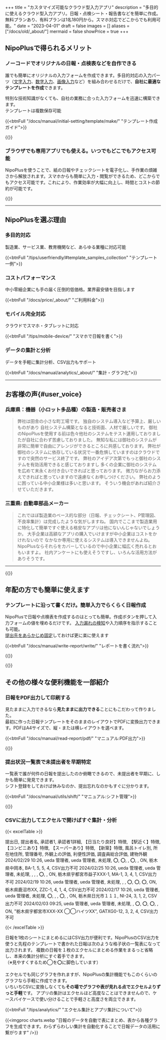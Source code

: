 +++
title = "カスタマイズ可能なクラウド型入力アプリ"
description = "多目的に使えるクラウド型入力アプリ。日報・点検シート・報告書などを簡単に作成。無料プランあり、有料プランは1名180円から。スマホ対応でどこからでも利用可能。"
date = "2023-04-01"
draft = false
images = []
aliases = ["/docs/old/_about/"]
mermaid = false
showPrice = true
+++


## NipoPlusで得られるメリット


### ノーコードでオリジナルの日報・点検表などを自作できる


<div class="row my-5">
<div class="col-lg-7 rootMainText">
<!-- 本文エリア -->

誰でも簡単にオリジナルの入力フォームを作成できます。多目的対応の入力パーツ（[文字入力](/docs/manual/initial-setting/template/text/)、[数字入力](/docs/manual/initial-setting/template/digital/)、[画像入力](/docs/manual/initial-setting/template/binarys/)など）を組み合わせるだけで、**自社に最適なテンプレートを作成**できます。  

特別な技術知識がなくても、自社の業務に合った入力フォームを迅速に構築できます。  
テンプレートは複数保存可能

{{<btnFull "/docs/manual/initial-setting/template/make/" "テンプレート作成ガイド">}}

</div>
<div class="col-lg-9">
<!-- 画像エリア -->
{{<icatch filename="make-template" msg="入力フォームを並べるだけでテンプレートが作れます" fontsize="30px" alice="pc">}}

</div>
</div>



### ブラウザでも専用アプリでも使える。いつでもどこでもアクセス可能


<div class="row my-5">
<div class="col-lg-7 rootMainText">
<!-- 本文エリア -->

NipoPlusを使うことで、紙の日報やチェックシートを電子化し、手作業の煩雑さから解放されます。スマホからも簡単に入力・閲覧ができるため、どこからでもアクセス可能です。これにより、作業効率が大幅に向上し、時間とコストの節約が可能です。

</div>
<div class="col-lg-9">

{{<icatch filename="read-report" msg="スマホもタブレットもPCも全部対応"  fontsize="30px" alice="tablet">}}

</div>
</div>


---


## NipoPlusを選ぶ理由


<div class="row my-5">
<div class="col-lg-4 rootMainText d-flex flex-column">
<h3>多目的対応</h3>
<p>製造業、サービス業、教育機関など、あらゆる業種に対応可能</p>
<div class="mt-auto">

{{<btnFull "/tips/userfriendly/#template_samples_collection" "テンプレート一例">}}
</div>
</div>
<div class="col-lg-4 rootMainText d-flex flex-column">
<h3>コストパフォーマンス</h3>
<p>中小零細企業にも手の届く圧倒的低価格。業界最安値を目指します</p>
<div class="mt-auto">

{{<btnFull "/docs/price/_about/" "ご利用料金">}}

</div>
</div>
<div class="col-lg-4 rootMainText d-flex flex-column">
<h3>モバイル完全対応</h3>
<p>クラウドでスマホ・タブレットに対応</p>
<div class="mt-auto">

{{<btnFull "/tips/mobile-device/" "スマホで日報を書く">}}
</div>
</div>
<div class="col-lg-4 rootMainText d-flex flex-column">
<h3>データの集計と分析</h3>
<p>データを手軽に集計分析、CSV出力もサポート</p>
<div class="mt-auto">

{{<btnFull "/docs/manual/analytics/_about/" "集計・グラフ化">}}
</div>
</div>
</div>



---

## お客様の声{#user_voice}

### 兵庫県：機器（小ロット多品種）の製造・販売者さま
> 弊社は田舎の小さな町工場です。 独自のシステム導入など予算上、厳しいものがあり 自社システム構築となると技術面、人材で厳しいです。 御社のNipoPlusを使用する前は色々他社のシステムをテスト運用しておりましたが自社に合わず苦慮しておりました。 無知な私には御社のシステムが非常に簡単で自由にアレンジができるところに共感しております。
弊社が御社のシステムに依存している状況で一番危惧していますのはクラウドですので突然のサービス終了です。 弊社のアイデア次第でもっと御社のシステムを有効活用できると感じておりますし 多くの企業に御社のシステムを広めて末永くお付き合いできればと思っております。 微力ながらお力添えできればと思っていますので遠慮なくお申しつけください。
弊社のように困っている中小企業様は多いと思います。 そういう機会があれば紹介させていただきます。


### 三重県: 自動車部品メーカー
> これでほぼ製造業のベース的な部分（日報、チェックシート、P管理図、不良率集計）は完成したような気がしますね。 国内でここまで製造業用に特化して簡単ですぐ使える格安なアプリは他にないんじゃないでしょうか。 大手企業は高額なアプリの購入でいけますが中小企業はコストをかけれないので なかなか専用に使えるシステムは導入できませんよね。 NipoPlusならそれらをカバーしているので中小企業に幅広く売れるとおもいますよ。 社内アンケートにも使えそうですし、いろんな活用方法がありそうです。

---

{{<nextArrow>}}




## 年配の方でも簡単に使えます




### テンプレートに沿って書くだけ。簡単入力でらくらく日報作成



<div class="row my-5">
<div class="col-lg-7 rootMainText">
<!-- 本文エリア -->

NipoPlusで日報や点検表を作成するのはとっても簡単。作成ボタンを押して入力フォームの値を埋めるだけです。
[入力漏れの検知](/tips/required/)や入力順序を指示することも可能。  
[提出先をあらかじめ固定](/docs/manual/initial-setting/staff-local/dist/)しておけば更に楽に使えます



{{<btnFull "/docs/manual/write-report/write/" "レポートを書く流れ">}}


</div>
<div class="col-lg-9">
<!-- 画像エリア -->
{{<icatch filename="write-report" msg="テンプレートに沿って入力をしていきます"  fontsize="30px" alice="ok">}}

</div>
</div>


{{<nextArrow>}}

## その他の様々な便利機能を一部紹介

### 日報をPDF出力して印刷する

<div class="row my-5">
<div class="col-lg-8 rootMainText">
<!-- 本文エリア -->

見たままに入力できるなら**見たままに出力できる**ことにもこだわって作りました。  
最初に作った日報テンプレートをそのままのレイアウトでPDFに変換出力できます。PDFはA4サイズで、縦・または横レイアウトを選べます。  

{{<btnFull "/docs/manual/read-report/pdf/" "マニュアル:PDF出力">}}

</div>
<div class="col-lg-8">
<!-- 画像エリア -->
{{<imgproc pdf_tate.webp "日報やチェックシートなどのデータを簡単にPDFに変換してダウンロードできます" />}}

</div>
</div>



### 提出状況一覧表で未提出者を早期特定

<div class="row my-5">
<div class="col-lg-7 rootMainText">
<!-- 本文エリア -->

一覧表で誰が何件の日報を提出したのか俯瞰できるので、未提出者を早期に、しかも簡単に発見できます。  
シフト登録をしておけば休みなのか、提出忘れなのかもすぐに分かります。

{{<btnFull "/docs/manual/utils/shift/" "マニュアル:シフト管理">}}

</div>
<div class="col-lg-9">
<!-- 画像エリア -->
{{<icatch filename="report-list" msg="提出状況を見れば提出漏れも一目でわかります。欠勤フラグも使えば更に便利に"  fontsize="30px" alice="here">}}

</div>
</div>





### CSVに出力してエクセルで開けばすぐ集計・分析


{{< excelTable >}}

提出日, 提出者名, 承認者1, 承認者1詳細, 【日当たり良好】特徴, 【駅近く】特徴, 【コンビニあり】特徴, 【スーパーあり】特徴, 【新築】特徴, 風呂トイレ別, 所在地住所, 管理番号, 外観上の評価, 利便性評価, 調査員総合評価, 建物外観
2024/02/29 10:26, ueda 管理者, ueda 管理者, 未処理, ⭕, ⭕, , ⭕, , ON, 栃木県中岡本, BA-1, 5, 5, 4, CSV出力不可
2024/02/25 10:26, ueda 管理者, ueda 管理者, 未処理,  ,  ,  , ⭕,  , ON, 栃木県宇都宮市益子XXX-1, MA-1, 3, 4, 1, CSV出力不可
2024/02/19 10:26, ueda 管理者, ueda 管理者, 未処理,  ,  , ⭕, ⭕, ⭕, ON, 栃木県鹿沼市XX, ZZC-1, 4, 1, 4, CSV出力不可
2024/02/17 10:26, ueda 管理者, ueda 管理者, 未処理, ⭕,  ,  , ⭕,  , ON, 栃木県日光市１１１, NI-24, 3, 1, 2, CSV出力不可
2024/02/03 09:25, ueda 管理者, ueda 管理者, 未処理,  , ⭕, ⭕, ⭕,  , ON, "栃木県宇都宮市XXX-XX ◯◯ハイツXX", GATXG0-12, 3, 2, 4, CSV出力不可

{{< /excelTable >}}


日報を1枚のシートにまとめるにはCSV出力が便利です。NipoPlusのCSV出力を使うと先程のテンプレートで書かれた日報は次のような格子状の一覧表になって出力されます。
複数の日報を１枚のエクセルにまとめる作業をまるっと省略し、本来の集計分析にすぐ着手できます。  
（※見やすくするため◯を⭕に脚色しています）





<div class="row my-5">
<div class="col-lg-6 rootMainText">

エクセルでも同じグラフを作れますが、NipoPlusの集計機能でもこのくらいのグラフなら手軽に作成できます。  
いちいちCSVに変換しなくても**その場でグラフや表が見れる点でエクセルよりずっと手軽**です。
アプリの集計はエクセルほど高度なことはできませんので、ケースバイケースで使い分けることで手軽さと高度さを両立できます。

{{<btnFull "/tips/analytics/" "エクセル集計とアプリ集計について">}}

</div>

<div class="col-lg-10 rootMainText">

{{<imgproc charts.webp "日報のデータを自動で表にまとめ、表から各種グラフを生成できます。わらずらわしい集計を自動化することで日報データの活用に繋がります" />}}

</div>
</div>


